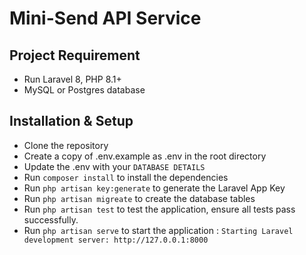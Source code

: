 # Mini-Send API Service

## Project Requirement
- Run Laravel 8, PHP 8.1+
- MySQL or Postgres database

## Installation & Setup
- Clone the repository 
- Create a copy of .env.example as .env in the root directory
- Update the .env with your ``DATABASE DETAILS``
- Run `composer install` to install the dependencies
- Run `php artisan key:generate` to generate the Laravel App Key
- Run `php artisan migreate` to create the database tables
- Run `php artisan test` to test the application, ensure all tests pass successfully.
- Run `php artisan serve` to start the application : `Starting Laravel development server: http://127.0.0.1:8000`
